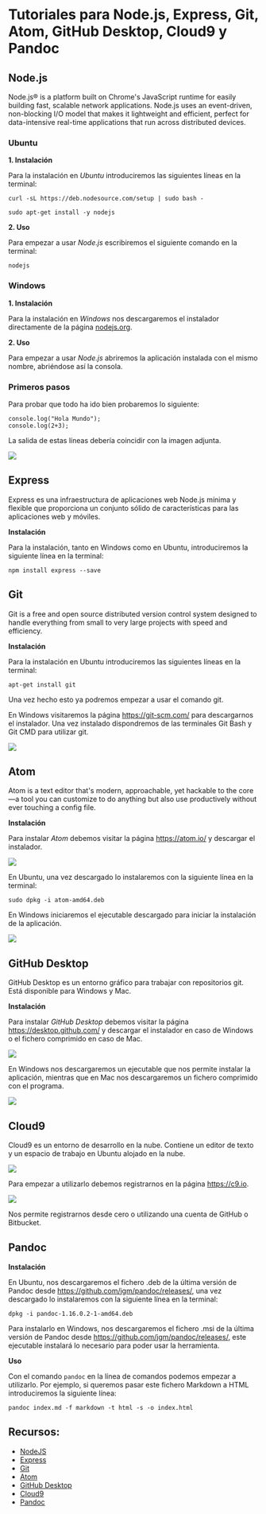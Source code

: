 Tutoriales para Node.js, Express, Git, Atom, GitHub Desktop, Cloud9 y Pandoc
==

## Node.js
Node.js® is a platform built on Chrome's JavaScript runtime for easily building fast, scalable network applications. Node.js uses an event-driven, non-blocking I/O model that makes it lightweight and efficient, perfect for data-intensive real-time applications that run across distributed devices.

### Ubuntu

**1. Instalación**

Para la instalación en *Ubuntu* introduciremos las siguientes líneas en la terminal:

```
curl -sL https://deb.nodesource.com/setup | sudo bash -

sudo apt-get install -y nodejs
```

**2. Uso**

Para empezar a usar *Node.js* escribiremos el siguiente comando en la terminal:

```
nodejs
```

### Windows

**1. Instalación**

Para la instalación en *Windows* nos descargaremos el instalador directamente de la página [nodejs.org](http://nodejs.org).

**2. Uso**

Para empezar a usar *Node.js* abriremos la aplicación instalada con el mismo nombre, abriéndose así la consola.

### Primeros pasos

Para probar que todo ha ido bien probaremos lo siguiente:

```
console.log("Hola Mundo");
console.log(2+3);
```

La salida de estas líneas debería coincidir con la imagen adjunta.

![](./images/node-primerospasos.png)



## Express

Express es una infraestructura de aplicaciones web Node.js mínima y flexible que proporciona un conjunto sólido de características para las aplicaciones web y móviles.

**Instalación**

Para la instalación, tanto en Windows como en Ubuntu, introduciremos la siguiente línea en la terminal:

```
npm install express --save
```

## Git

Git is a free and open source distributed version control system designed to handle everything from small to very large projects with speed and efficiency.

**Instalación**

Para la instalación en Ubuntu introduciremos las siguientes líneas en la terminal:

```
apt-get install git
```

Una vez hecho esto ya podremos empezar a usar el comando git.

En Windows visitaremos la página https://git-scm.com/ para descargarnos el instalador. Una vez instalado dispondremos de las terminales Git Bash y Git CMD para utilizar git.

![](images/git.png)

## Atom

Atom is a text editor that's modern, approachable, yet hackable to the core—a tool you can customize to do anything but also use productively without ever touching a config file.

**Instalación**

Para instalar *Atom* debemos visitar la página https://atom.io/ y descargar el instalador.

![](images/atom.png)

En Ubuntu, una vez descargado lo instalaremos con la siguiente línea en la terminal:
```
sudo dpkg -i atom-amd64.deb
```

En Windows iniciaremos el ejecutable descargado para iniciar la instalación de la aplicación.

![](images/atom-ejemplo.png)

## GitHub Desktop

GitHub Desktop es un entorno gráfico para trabajar con repositorios git. Está disponible para Windows y Mac.

**Instalación**

Para instalar *GitHub Desktop* debemos visitar la página https://desktop.github.com/ y descargar el instalador en caso de Windows o el fichero comprimido en caso de Mac.

![](images/gh-desktop.png)

En Windows nos descargaremos un ejecutable que nos permite instalar la aplicación, mientras que en Mac nos descargaremos un fichero comprimido con el programa.

![](images/gh-desktop-ejemplo.png)

## Cloud9

Cloud9 es un entorno de desarrollo en la nube. Contiene un editor de texto y un espacio de trabajo en Ubuntu alojado en la nube.

![](images/cloud9.png)

Para empezar a utilizarlo debemos registrarnos en la página https://c9.io.

![](images/cloud9-registro.png)

Nos permite registrarnos desde cero o utilizando una cuenta de GitHub o Bitbucket.

## Pandoc

**Instalación**

En Ubuntu, nos descargaremos el fichero .deb de la última versión de Pandoc desde https://github.com/jgm/pandoc/releases/, una vez descargado lo instalaremos con la siguiente línea en la terminal:

```
dpkg -i pandoc-1.16.0.2-1-amd64.deb
```

Para instalarlo en Windows, nos descargaremos el fichero .msi de la última versión de Pandoc desde https://github.com/jgm/pandoc/releases/, este ejecutable instalará lo necesario para poder usar la herramienta.

**Uso**

Con el comando `pandoc` en la línea de comandos podemos empezar a utilizarlo. Por ejemplo, si queremos pasar este fichero Markdown a HTML introduciremos la siguiente línea:

```
pandoc index.md -f markdown -t html -s -o index.html
```

## Recursos:

- [NodeJS](https://nodejs.org)
- [Express](http://expressjs.com/es/)
- [Git](https://git-scm.com/)
- [Atom](https://atom.io)
- [GitHub Desktop](https://desktop.github.com)
- [Cloud9](https://c9.io)
- [Pandoc](http://pandoc.org/)